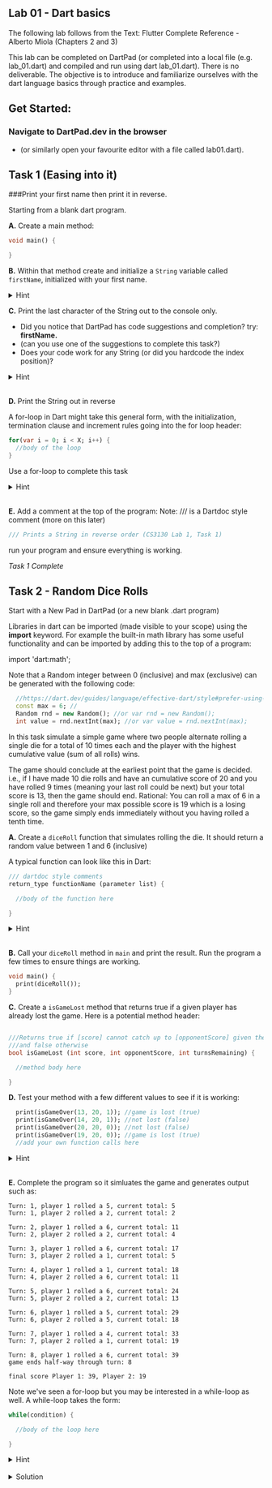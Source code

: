 ## Lab 01 - Dart basics


The following lab follows from the Text: Flutter Complete Reference - Alberto Miola (Chapters 2 and 3)

This lab can be completed on DartPad (or completed into a local file (e.g. lab_01.dart) and compiled and run using dart lab_01.dart). There is no deliverable. The objective is to introduce and familiarize ourselves with the dart language basics through practice and examples.

## Get Started:
### Navigate to DartPad.dev in the browser
 - (or similarly open your favourite editor with a file called lab01.dart).

## Task 1 (Easing into it)

###Print your first name then print it in reverse.

Starting from a blank dart program.

**A.** Create a main method:

```Dart
void main() {

}

```

**B.** Within that method create and initialize a `String` variable called `firstName`, initialized with your first name.

<details><summary>Hint</summary>
<p>

#### not too tough so far:
```dart
void main() {
  String firstName = "Andrew"; //did you use var or String?
}
```

</p>
</details>

**C.** Print the last character of the String out to the console only.
  - Did you notice that DartPad has code suggestions and completion? try: **firstName.**
  - (can you use one of the suggestions to complete this task?)
  - Does your code work for any String (or did you hardcode the index position)?
<details><summary>Hint</summary>
<p>

```dart
void main() {
  String firstName = "Andrew";
  print(firstName[firstName.length-1]);
}
```

</p>
</details>
<br>

**D.** Print the String out in reverse


A for-loop in Dart might take this general form,
with the initialization, termination clause and increment rules going into the for loop header:

```Dart
for(var i = 0; i < X; i++) {
  //body of the loop
}
```

Use a for-loop to complete this task

<details><summary>Hint</summary>
<p>

```dart
void main(){

  String firstName = "Andrew";
  print(firstName[firstName.length-1]);

  for(var i = firstName.length-1; i >= 0; i--) {
    print(firstName[i]);
  }
}
```

</p>
</details>
<br>

**E.** Add a comment at the top of the program:
Note: /// is a Dartdoc style comment (more on this later)

```Dart
/// Prints a String in reverse order (CS3130 Lab 1, Task 1)
```

run your program and ensure everything is working.

*Task 1 Complete*

## Task 2 - Random Dice Rolls

Start with a New Pad in DartPad (or a new blank .dart program)

Libraries in dart can be imported (made visible to your scope) using the **import** keyword. For example the built-in math library has some useful functionality and can be imported by adding this to the top of a program:

import 'dart:math';

Note that a Random integer between 0 (inclusive) and max (exclusive) can be generated with the following code:

```Dart
  //https://dart.dev/guides/language/effective-dart/style#prefer-using-lowercamelcase-for-constant-names
  const max = 6; //
  Random rnd = new Random(); //or var rnd = new Random();
  int value = rnd.nextInt(max); //or var value = rnd.nextInt(max);

```

In this task simulate a simple game where two people alternate rolling a single die for a total of 10 times each and the player with the highest cumulative value (sum of all rolls) wins.

The game should conclude at the earliest point that the game is decided. i.e., if I have made 10 die rolls and have an cumulative score of 20 and you have rolled 9 times (meaning your last roll could be next) but your total score is 13, then the game should end. Rational: You can roll a max of 6 in a single roll and therefore your max possible score is 19 which is a losing score, so the game simply ends immediately without you having rolled a tenth time.

**A.** Create a `diceRoll` function that simulates rolling the die. It should return a random value between 1 and 6 (inclusive)

A typical function can look like this in Dart:

```Dart
/// dartdoc style comments
return_type functionName (parameter list) {

  //body of the function here

}

```

<details><summary>Hint</summary>
<p>

```dart
import 'dart:math';

/// notice the below function documentation (comment at the top of the function) is a 3rd person verb
/// see: https://dart.dev/guides/language/effective-dart/documentation

/// Returns a random integer between 1 and 6 inclusive
int diceRoll(){

  var rnd = new Random();
  return rnd.nextInt(6) + 1;
}

void main() {

  //nothing to see here yet

}

```



If you wanted to get fancy or more compact you can use the arrow syntax to complete the function in one line:

```dart
///Returns a random integer between 1 and 6
int diceRoll() => new Random().nextInt(6)+1;
```
</p>
</details>
<br>

**B.** Call your `diceRoll` method in `main` and print the result. Run the program a few times to ensure things are working.

```dart
void main() {
  print(diceRoll());
}
```

**C.** Create a `isGameLost` method that returns true if a given player has already lost the game. Here is a potential method header:

```dart

///Returns true if [score] cannot catch up to [opponentScore] given the remaining number of [turnsRemaining],
///and false otherwise
bool isGameLost (int score, int opponentScore, int turnsRemaining) {

  //method body here

}
```

**D.** Test your method with a few different values to see if it is working:

```dart
  print(isGameOver(13, 20, 1)); //game is lost (true)
  print(isGameOver(14, 20, 1)); //not lost (false)
  print(isGameOver(20, 20, 0)); //not lost (false)
  print(isGameOver(19, 20, 0)); //game is lost (true)
  //add your own function calls here
```

<details><summary>Hint</summary>
<p>

```dart
import 'dart:math';

///Returns a random integer between 1 and 6
int diceRoll() => new Random().nextInt(6)+1;

///Returns true if [score] cannot catch up to [opponentScore] given the remaining number of [turnsRemaining],
///and false otherwise
bool isGameLost(int score, int opponentScore, int turnsRemaining) {
  final maxRoll = 6;
  var maxAdditional = turnsRemaining * maxRoll;
  return score + maxAdditional < opponentScore;
}

void main() {
  print(isGameOver(13, 20, 1)); //game is lost (true)
  print(isGameOver(14, 20, 1)); //not lost (false)
  print(isGameOver(20, 20, 0)); //not lost (false)
  print(isGameOver(19, 20, 0)); //game is lost (true)
}

```

</p>
</details>
<br>

**E.** Complete the program so it simluates the game and generates output such as:

```Courier
Turn: 1, player 1 rolled a 5, current total: 5
Turn: 1, player 2 rolled a 2, current total: 2

Turn: 2, player 1 rolled a 6, current total: 11
Turn: 2, player 2 rolled a 2, current total: 4

Turn: 3, player 1 rolled a 6, current total: 17
Turn: 3, player 2 rolled a 1, current total: 5

Turn: 4, player 1 rolled a 1, current total: 18
Turn: 4, player 2 rolled a 6, current total: 11

Turn: 5, player 1 rolled a 6, current total: 24
Turn: 5, player 2 rolled a 2, current total: 13

Turn: 6, player 1 rolled a 5, current total: 29
Turn: 6, player 2 rolled a 5, current total: 18

Turn: 7, player 1 rolled a 4, current total: 33
Turn: 7, player 2 rolled a 1, current total: 19

Turn: 8, player 1 rolled a 6, current total: 39
game ends half-way through turn: 8

final score Player 1: 39, Player 2: 19
```

Note we've seen a for-loop but you may be interested in a while-loop as well. A while-loop takes the form:

```dart
while(condition) {

  //body of the loop here

}

```


<details><summary>Hint</summary>
<p>

Some other helper functions may also aid readability and code reuse, such as a log function:

```dart
///print the current roll state
void log(int turn, int dieValue, int player, int total) {
  // body here
}

```

</p>
</details>
<br>



<details><summary>Solution</summary>
<p>

Did you already complete the task?

Solution posted at the conclusion of the lab

Ask for help or try things and practice writing code.
OR
Help a peer by discussing your approaches to the solution.
OR
Improve the game in some manner.
  - add i/o
  - improve the text output
  - change the parameters - more players or dice
  - refactor your solution
    - new methods
    - other approaches / algorithms
</p>
</details>
<br>
